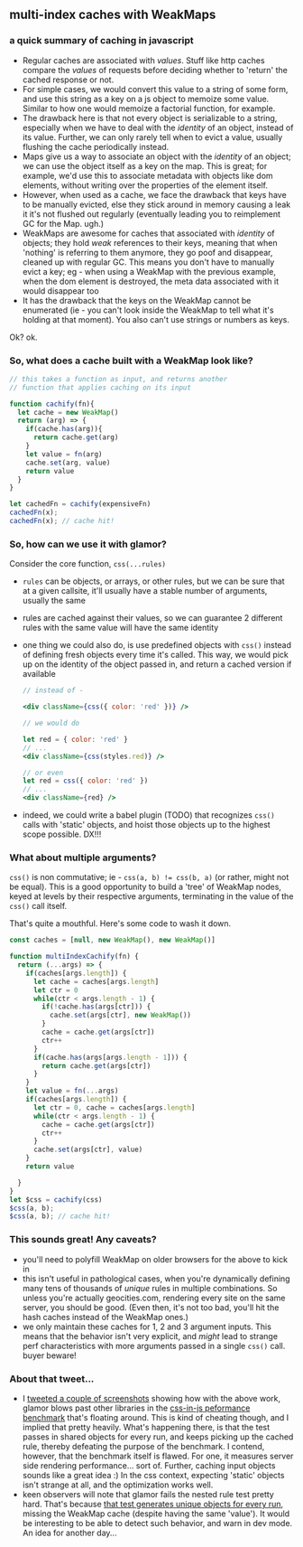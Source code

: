 multi-index caches with WeakMaps
---

### a quick summary of caching in javascript 

- Regular caches are associated with _values_. Stuff like http caches compare the _values_ of requests before deciding whether to 'return' the cached response or not. 
- For simple cases, we would convert this value to a string of some form, and use this string as a key on a js object to memoize some value. Similar to how one would memoize a factorial function, for example. 
- The drawback here is that not every object is serializable to a string, especially when we have to deal with the _identity_ of an object, instead of its value. Further, we can only rarely tell when to evict a value, usually flushing the cache periodically instead. 
- Maps give us a way to associate an object with the _identity_ of an object; we can use the object itself as a key on the map. This is great; for example, we'd use this to associate metadata with objects like dom elements, without writing over the properties of the element itself. 
- However, when used as a cache, we face the drawback that keys have to be manually evicted, else they stick around in memory causing a leak it it's not flushed out regularly (eventually leading you to reimplement GC for the Map. ugh.) 
- WeakMaps are awesome for caches that associated with _identity_ of objects; they hold _weak_ references to their keys, meaning that when 'nothing' is referring to them anymore, they go poof and disappear, cleaned up with regular GC. This means you don't have to manually evict a key; eg - when using a WeakMap with the previous example, when the dom element is destroyed, the meta data associated with it would disappear too 
- It has the drawback that the keys on the WeakMap cannot be enumerated (ie - you can't look inside the WeakMap to tell what it's holding at that moment). You also can't use strings or numbers as keys. 

Ok? ok. 

### So, what does a cache built with a WeakMap look like?

```jsx
// this takes a function as input, and returns another 
// function that applies caching on its input

function cachify(fn){
  let cache = new WeakMap()
  return (arg) => {
    if(cache.has(arg)){
      return cache.get(arg)
    }
    let value = fn(arg)
    cache.set(arg, value)
    return value
  }
}

let cachedFn = cachify(expensiveFn)
cachedFn(x); 
cachedFn(x); // cache hit!
```

### So, how can we use it with glamor? 

Consider the core function, `css(...rules)`

- `rules` can be objects, or arrays, or other rules, but we can be sure that at a given callsite, it'll usually have a stable number of arguments, usually the same 
- rules are cached against their values, so we can guarantee 2 different rules with the same value will have the same identity
- one thing we could also do, is use predefined objects with `css()` instead of defining fresh objects every time it's called. This way, we would pick up on the identity of the object passed in, and return a cached version if available
    
  ```jsx 
  // instead of -

  <div className={css({ color: 'red' })} />

  // we would do

  let red = { color: 'red' }
  // ...
  <div className={css(styles.red)} />

  // or even 
  let red = css({ color: 'red' })
  // ...
  <div className={red} />  
  ```
- indeed, we could write a babel plugin (TODO) that recognizes `css()` calls with 'static' objects, and hoist those objects up to the highest scope possible. DX!!!

### What about multiple arguments?

`css()` is non commutative; ie - `css(a, b) != css(b, a)` (or rather, might not be equal). This is a good opportunity to build a 'tree' of WeakMap nodes, keyed at levels by their respective arguments, terminating in the value of the `css()` call itself. 

That's quite a mouthful. Here's some code to wash it down. 
```jsx
const caches = [null, new WeakMap(), new WeakMap()]

function multiIndexCachify(fn) {
  return (...args) => {
    if(caches[args.length]) {
      let cache = caches[args.length]
      let ctr = 0
      while(ctr < args.length - 1) {      
        if(!cache.has(args[ctr])) {
          cache.set(args[ctr], new WeakMap())        
        }
        cache = cache.get(args[ctr])
        ctr++
      }
      if(cache.has(args[args.length - 1])) { 
        return cache.get(args[ctr])
      }
    }
    let value = fn(...args)
    if(caches[args.length]) {
      let ctr = 0, cache = caches[args.length]
      while(ctr < args.length - 1) {
        cache = cache.get(args[ctr])      
        ctr++
      }
      cache.set(args[ctr], value)
    }
    return value

  }
}
let $css = cachify(css)
$css(a, b); 
$css(a, b); // cache hit!
```

### This sounds great! Any caveats?

- you'll need to polyfill WeakMap on older browsers for the above to kick in
- this isn't useful in pathological cases, when you're dynamically defining many tens of thousands of _unique_ rules in multiple combinations. So unless you're actually geocities.com, rendering every site on the same server, you should be good. (Even then, it's not too bad, you'll hit the hash caches instead of the WeakMap ones.)
- we only maintain these caches for 1, 2 and 3 argument inputs. This means that the behavior isn't very explicit, and *might* lead to strange perf characteristics with more arguments passed in a single `css()` call. buyer beware!

### About that tweet...
- I [tweeted a couple of screenshots](https://twitter.com/threepointone/status/813804426989182976/photo/1) showing how with the above work, glamor blows past other libraries in the [css-in-js peformance benchmark](https://github.com/hellofresh/css-in-js-perf-tests) that's floating around. This is kind of cheating though, and I implied that pretty heavily. What's happening there, is that the test passes in shared objects for every run, and keeps picking up the cached rule, thereby defeating the purpose of the benchmark. I contend, however, that the benchmark itself is flawed. For one, it measures server side rendering performance... sort of. Further, caching input objects sounds like a great idea :) In the css context, expecting 'static' objects isn't strange at all, and the optimization works well.
- keen observers will note that glamor fails the nested rule test pretty hard. That's because [that test generates unique objects for every run](https://github.com/hellofresh/css-in-js-perf-tests/blob/master/src/nested-test/styles.js), missing the WeakMap cache (despite having the same 'value'). It would be interesting to be able to detect such behavior, and warn in dev mode. An idea for another day...




